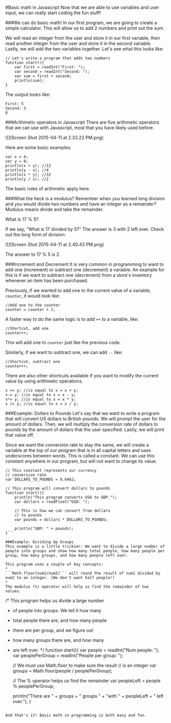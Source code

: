 #Basic math in Javascript
Now that we are able to use variables and user input, we can really start coding the fun stuff!

###We can do basic math!
In our first program, we are going to create a simple calculator. This will allow us to add 2 numbers and print out the sum. 

We will read an integer from the user and store it in our first variable, then read another integer from the user and store it in the second variable. Lastly, we will add the two variables together. Let's see what this looks like: 
```
// Let's write a program that adds two numbers
function start(){
	var first = readInt("First: ");
	var second = readInt("Second: ");
	var sum = first + second;
	println(sum);
}
```
The output looks like:
```
First: 5
Second: 3
8
```
###Arithmetic operators in Javascript
There are five arithmetic operators that we can use with Javascript, most that you have likely used before. 

![](Screen Shot 2015-04-11 at 2.33.22 PM.png)

Here are some basic examples:
```
var x = 4; 
var y = 8;
println(x + y); //12
println(y - x); //4
println(x * y); //32
println(y / x); //2
```
The basic rules of arithmetic apply here. 

###What the heck is a modulus?
Remember when you learned long division and you would divide two numbers and have an integer as a remainder? Modulus means divide and take the remainder. 

What is 17 % 5? 

If we say, "What is 17 divided by 5?" The answer is 3 with 2 left over. Check out the long form of division:

![](Screen Shot 2015-04-11 at 2.40.43 PM.png)

The answer to 17 % 5 is 2.

###Increment and Decrement
It is very common in programming to want to add one (increment) or subtract one (decrement) a variable. An example for this is if we want to subtract one (decrement) from a store's inventory whenever an item has been purchased. 

Previously, if we wanted to add one to the current value of a variable, ```counter```, it would look like: 
```
//Add one to the counter
counter = counter + 1;
```
A faster way to do the same logic is to add ```++``` to a variable, like: 
```
//Shortcut, add one
counter++;
```
This will add one to ```counter``` just like the previous code. 

Similarly, if we want to subtract one, we can add ```--``` like: 
```
//Shortcut, subtract one
counter++;
```
There are also other shortcuts available if you want to modify the current value by using arithmetic operations. 

```
x += y; //is equal to x = x + y;
x-= y; //is equal to x = x - y;
x*= y; //is equal to x = x * y;
x /= y; //is equal to x = x / y;

```

###Example: Dollars to Pounds
Let's say that we want to write a program that will convert US dollars to British pounds. We will prompt the user for the amount of dollars. Then, we will multiply the conversion rate of dollars to pounds by the amount of dollars that the user specified. Lastly, we will print that value off.

Since we want the conversion rate to stay the same, we will create a variable at the top of our program that is in all capital letters and uses underscores between words. This is called a constant. We can use this constant anywhere in our program, but will not want to change its value.  

```
// This constant represents our currency
// conversion rate
var DOLLARS_TO_POUNDS = 0.6462;

// This program will convert dollars to pounds
function start(){
	println("This program converts USD to GBP.");
	var dollars = readFloat("USD: ");
	
	// This is how we can convert from dollars
	// to pounds
	var pounds = dollars * DOLLARS_TO_POUNDS;
	
	println("GBP: " + pounds);
}```

###Example: Dividing Up Groups
This example is a little trickier: We want to divide a large number of people into groups and show how many total people, how many people per group, how many groups, and how many people left over. 

This program uses a couple of key concepts:
* 
```Math.floor(num1/num2)``` will round the result of num1 divided by num2 to an integer. (We don't want half people!)
* 
The modulus (%) operator will help us find the remainder of two values.

```
/* This program helps us divide a large number
 * of people into groups. We tell it how many
 * total people there are, and how many people
 * there are per group, and we figure out
 * how many groups there are, and how many
 * are left over. */
function start(){
	var people = readInt("Num people: ");
	var peoplePerGroup = readInt("People per group: ");
	
	// We must use Math.floor to make sure the result
	// is an integer
	var groups = Math.floor(people / peoplePerGroup);
	
	// The % operator helps us find the remainder
	var peopleLeft = people % peoplePerGroup;
	
	println("There are " + groups + " groups " + 
		"with " + peopleLeft + " left over.");
}
```

And that's it! Basic math in programming is both easy and fun.

